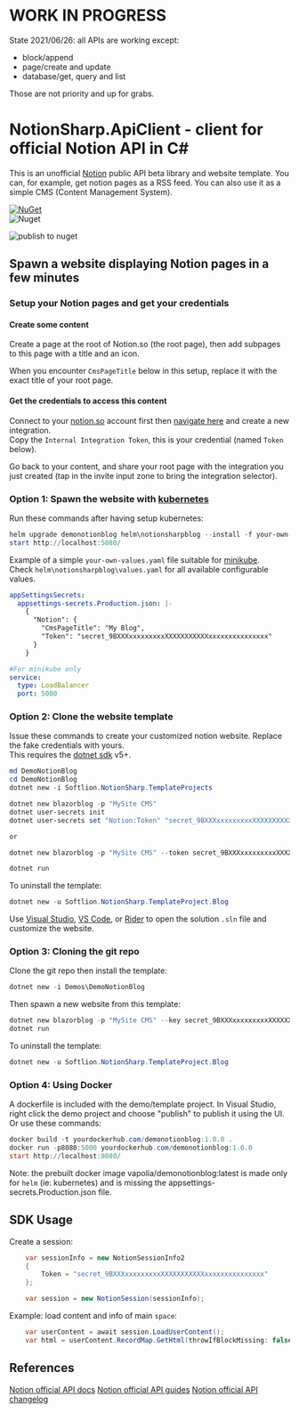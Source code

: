 # WORK IN PROGRESS  

State 2021/06/26: all APIs are working except:
- block/append
- page/create and update
- database/get, query and list

Those are not priority and up for grabs.


# NotionSharp.ApiClient - client for official Notion API in C#

This is an unofficial [Notion](https://notion.so) public API beta library and website template. You can, for example, get notion pages as a RSS feed. You can also use it as a simple CMS (Content Management System).

[![NuGet][nuget-img]][nuget-link]  
![Nuget](https://img.shields.io/nuget/dt/Softlion.NotionSharp.ApiClient)

![publish to nuget](https://github.com/softlion/NotionSharp/workflows/publish%20to%20nuget/badge.svg)

[nuget-link]: https://www.nuget.org/packages/Softlion.NotionSharp.ApiClient/
[nuget-img]: https://img.shields.io/nuget/v/Softlion.NotionSharp.ApiClient

## Spawn a website displaying Notion pages in a few minutes

### Setup your Notion pages and get your credentials

#### Create some content  
  Create a page at the root of Notion.so (the root page), then add subpages to this page with a title and an icon.

  When you encounter `CmsPageTitle` below in this setup, replace it with the exact title of your root page.

#### Get the credentials to access this content

  Connect to your [notion.so](notion.so) account first then [navigate here](https://www.notion.so/my-integrations) and create a new integration.  
  Copy the `Internal Integration Token`, this is your credential (named `Token` below).

  Go back to your content, and share your root page with the integration you just created (tap in the invite input zone to bring the integration selector).
  
  


### Option 1: Spawn the website with [kubernetes](https://kubernetes.io/)

Run these commands after having setup kubernetes:

```powershell
helm upgrade demonotionblog helm\notionsharpblog --install -f your-own-values.yaml
start http://localhost:5080/
```

Example of a simple `your-own-values.yaml` file suitable for [minikube](https://kubernetes.io/fr/docs/setup/learning-environment/minikube/).  
Check `helm\notionsharpblog\values.yaml` for all available configurable values.

```yaml
appSettingsSecrets:
  appsettings-secrets.Production.json: |-
    {
      "Notion": {
        "CmsPageTitle": "My Blog",
        "Token": "secret_9BXXXxxxxxxxxxXXXXXXXXXXXxxxxxxxxxxxxxxx"
      }
    }

#For minikube only
service:
  type: LoadBalancer
  port: 5080
```
  
  





### Option 2: Clone the website template

Issue these commands to create your customized notion website. Replace the fake credentials with yours.  
This requires the [dotnet sdk](https://dotnet.microsoft.com/download) v5+.

```powershell
md DemoNotionBlog
cd DemoNotionBlog
dotnet new -i Softlion.NotionSharp.TemplateProjects
```

```powershell
dotnet new blazorblog -p "MySite CMS"
dotnet user-secrets init
dotnet user-secrets set "Notion:Token" "secret_9BXXXxxxxxxxxxXXXXXXXXXXXxxxxxxxxxxxxxxx"

or

dotnet new blazorblog -p "MySite CMS" --token secret_9BXXXxxxxxxxxxXXXXXXXXXXXxxxxxxxxxxxxxxx
```
```powershell
dotnet run
```

To uninstall the template:
```powershell
dotnet new -u Softlion.NotionSharp.TemplateProject.Blog
```

Use [Visual Studio](https://visualstudio.microsoft.com/), [VS Code](https://code.visualstudio.com/), or [Rider](https://www.jetbrains.com/rider/) to open the solution `.sln` file and customize the website.
  
  



### Option 3: Cloning the git repo

Clone the git repo then install the template:

```powershell
dotnet new -i Demos\DemoNotionBlog
```
Then spawn a new website from this template:
```powershell
dotnet new blazorblog -p "MySite CMS" --key secret_9BXXXxxxxxxxxxXXXXXXXXXXXxxxxxxxxxxxxxxx
dotnet run
```

To uninstall the template:
```powershell
dotnet new -u Softlion.NotionSharp.TemplateProject.Blog
``` 
  
  



### Option 4: Using Docker

A dockerfile is included with the demo/template project.
In Visual Studio, right click the demo project and choose "publish" to publish it using the UI.
Or use these commands:

```powershell
docker build -t yourdockerhub.com/demonotionblog:1.0.0 .
docker run -p8080:5000 yourdockerhub.com/demonotionblog:1.0.0
start http://localhost:8080/
```

Note: the prebuilt docker image vapolia/demonotionblog:latest is made only for `helm` (ie: kubernetes) and is missing the appsettings-secrets.Production.json file.
  
  
  


## SDK Usage

Create a session:

```csharp
    var sessionInfo = new NotionSessionInfo2 
    {
        Token = "secret_9BXXXxxxxxxxxxXXXXXXXXXXXxxxxxxxxxxxxxxx"
    };

    var session = new NotionSession(sessionInfo);
```

Example: load content and info of main `space`:

```csharp
    var userContent = await session.LoadUserContent();
    var html = userContent.RecordMap.GetHtml(throwIfBlockMissing: false);
```

## References

[Notion official API docs](https://developers.notion.com/reference/intro)
[Notion official API guides](https://developers.notion.com/docs)
[Notion official API changelog](https://developers.notion.com/changelog)

